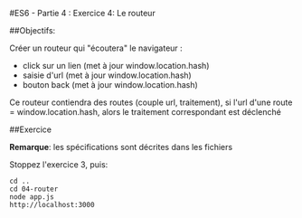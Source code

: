#ES6 - Partie 4 : Exercice 4: Le routeur

##Objectifs:

Créer un routeur qui "écoutera" le navigateur :

- click sur un lien (met à jour window.location.hash)
- saisie d'url (met à jour window.location.hash)
- bouton back (met à jour window.location.hash)

Ce routeur contiendra des routes (couple url, traitement), si l'url d'une route = window.location.hash,
alors le traitement correspondant est déclenché

##Exercice

**Remarque**: les spécifications sont décrites dans les fichiers

Stoppez l'exercice 3, puis:
    
    cd ..
    cd 04-router
    node app.js
    http://localhost:3000



